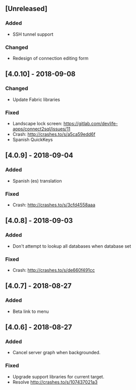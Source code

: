 ## [Unreleased]

### Added
- SSH tunnel support

### Changed
- Redesign of connection editing form

## [4.0.10] - 2018-09-08

### Changed
- Update Fabric libraries

### Fixed
- Landscape lock screen: https://gitlab.com/devlife-apps/connect2sql/issues/11
- Crash: http://crashes.to/s/a5ca59edd6f
- Spanish QuickKeys

## [4.0.9] - 2018-09-04

### Added
- Spanish (es) translation

### Fixed
- Crash: http://crashes.to/s/3cfd4558aaa

## [4.0.8] - 2018-09-03

### Added
- Don't attempt to lookup all databases when database set

### Fixed
- Crash: http://crashes.to/s/de660f491cc

## [4.0.7] - 2018-08-27

### Added
- Beta link to menu

## [4.0.6] - 2018-08-27

### Added
- Cancel server graph when backgrounded.

### Fixed
- Upgrade support libraries for current target.
- Resolve http://crashes.to/s/107437021a3
